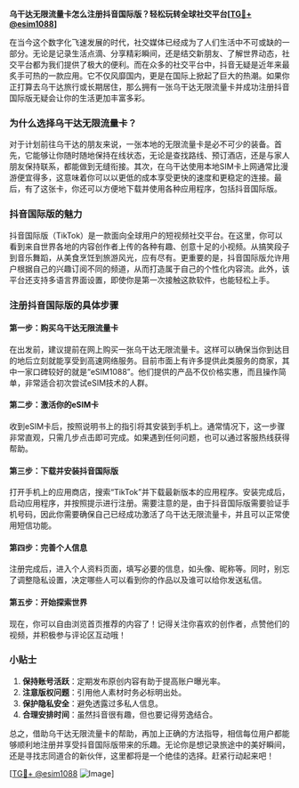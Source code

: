 **乌干达无限流量卡怎么注册抖音国际版？轻松玩转全球社交平台[[TG💪+ @esim1088](https://t.me/s/esim1088)]**

在当今这个数字化飞速发展的时代，社交媒体已经成为了人们生活中不可或缺的一部分。无论是记录生活点滴、分享精彩瞬间，还是结交新朋友、了解世界动态，社交平台都为我们提供了极大的便利。而在众多的社交平台中，抖音无疑是近年来最炙手可热的一款应用。它不仅风靡国内，更是在国际上掀起了巨大的热潮。如果你正打算去乌干达旅行或长期居住，那么拥有一张乌干达无限流量卡并成功注册抖音国际版无疑会让你的生活更加丰富多彩。

### 为什么选择乌干达无限流量卡？

对于计划前往乌干达的朋友来说，一张本地的无限流量卡是必不可少的装备。首先，它能够让你随时随地保持在线状态，无论是查找路线、预订酒店，还是与家人朋友保持联系，都能做到无缝衔接。其次，在乌干达使用本地SIM卡上网通常比漫游便宜得多，这意味着你可以以更低的成本享受更快的速度和更稳定的连接。最后，有了这张卡，你还可以方便地下载并使用各种应用程序，包括抖音国际版。

### 抖音国际版的魅力

抖音国际版（TikTok）是一款面向全球用户的短视频社交平台。在这里，你可以看到来自世界各地的内容创作者上传的各种有趣、创意十足的小视频。从搞笑段子到音乐舞蹈，从美食烹饪到旅游风光，应有尽有。更重要的是，抖音国际版允许用户根据自己的兴趣订阅不同的频道，从而打造属于自己的个性化内容流。此外，该平台还支持多语言界面设置，即使你是第一次接触这款软件，也能轻松上手。

### 注册抖音国际版的具体步骤

#### 第一步：购买乌干达无限流量卡
在出发前，建议提前在网上购买一张乌干达无限流量卡。这样可以确保当你到达目的地后立刻就能享受到高速网络服务。目前市面上有许多提供此类服务的商家，其中一家口碑较好的就是“eSIM1088”。他们提供的产品不仅价格实惠，而且操作简单，非常适合初次尝试eSIM技术的人群。

#### 第二步：激活你的eSIM卡
收到eSIM卡后，按照说明书上的指引将其安装到手机上。通常情况下，这一步骤非常直观，只需几步点击即可完成。如果遇到任何问题，也可以通过客服热线获得帮助。

#### 第三步：下载并安装抖音国际版
打开手机上的应用商店，搜索“TikTok”并下载最新版本的应用程序。安装完成后，启动应用程序，并按照提示进行注册。需要注意的是，由于抖音国际版需要验证手机号码，因此你需要确保自己已经成功激活了乌干达无限流量卡，并且可以正常使用短信功能。

#### 第四步：完善个人信息
注册完成后，进入个人资料页面，填写必要的信息，如头像、昵称等。同时，别忘了调整隐私设置，决定哪些人可以看到你的作品以及谁可以给你发送私信。

#### 第五步：开始探索世界
现在，你可以自由浏览首页推荐的内容了！记得关注你喜欢的创作者，点赞他们的视频，并积极参与评论区互动哦！

### 小贴士

1. **保持账号活跃**：定期发布原创内容有助于提高账户曝光率。
2. **注意版权问题**：引用他人素材时务必标明出处。
3. **保护隐私安全**：避免透露过多私人信息。
4. **合理安排时间**：虽然抖音很有趣，但也要记得劳逸结合。

总之，借助乌干达无限流量卡的帮助，再加上正确的方法指导，相信每位用户都能够顺利地注册并享受抖音国际版带来的乐趣。无论你是想记录旅途中的美好瞬间，还是寻找志同道合的新伙伴，这里都将是一个绝佳的选择。赶紧行动起来吧！

[[TG💪+ @esim1088](https://t.me/s/esim1088) ![Image](https://i.postimg.cc/4NQfJmqS/Snipaste-2025-05-13-00-14-12.png)]